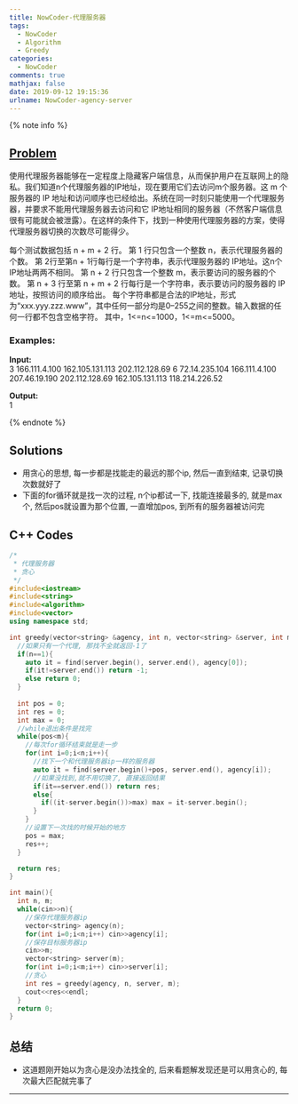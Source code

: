 ```yaml
---
title: NowCoder-代理服务器
tags:
  - NowCoder
  - Algorithm
  - Greedy
categories:
  - NowCoder
comments: true
mathjax: false
date: 2019-09-12 19:15:36
urlname: NowCoder-agency-server
---
```


<meta name="referrer" content="no-referrer" />

{% note info %}
## [Problem](https://www.nowcoder.com/practice/1284469ee94a4762848816a42281a9e0?tpId=40&tqId=21335&tPage=1&rp=1&ru=%2Fta%2Fkaoyan&qru=%2Fta%2Fkaoyan%2Fquestion-ranking)   
使用代理服务器能够在一定程度上隐藏客户端信息，从而保护用户在互联网上的隐私。我们知道n个代理服务器的IP地址，现在要用它们去访问m个服务器。这 m 个服务器的 IP 地址和访问顺序也已经给出。系统在同一时刻只能使用一个代理服务器，并要求不能用代理服务器去访问和它 IP地址相同的服务器（不然客户端信息很有可能就会被泄露）。在这样的条件下，找到一种使用代理服务器的方案，使得代理服务器切换的次数尽可能得少。

每个测试数据包括 n + m + 2 行。
第 1 行只包含一个整数 n，表示代理服务器的个数。
第 2行至第n + 1行每行是一个字符串，表示代理服务器的 IP地址。这n个 IP地址两两不相同。
第 n + 2 行只包含一个整数 m，表示要访问的服务器的个数。
第 n + 3 行至第 n + m + 2 行每行是一个字符串，表示要访问的服务器的 IP 地址，按照访问的顺序给出。
每个字符串都是合法的IP地址，形式为“xxx.yyy.zzz.www”，其中任何一部分均是0–255之间的整数。输入数据的任何一行都不包含空格字符。
 其中，1<=n<=1000，1<=m<=5000。
### Examples:
**Input:**   
3
166.111.4.100
162.105.131.113
202.112.128.69
6
72.14.235.104
166.111.4.100
207.46.19.190
202.112.128.69
162.105.131.113
118.214.226.52

**Output:**    
1

{% endnote %}
<!--more-->

## Solutions
- 用贪心的思想, 每一步都是找能走的最远的那个ip, 然后一直到结束, 记录切换次数就好了
- 下面的for循环就是找一次的过程, n个ip都试一下, 找能连接最多的, 就是max个, 然后pos就设置为那个位置, 一直增加pos, 到所有的服务器被访问完


## C++ Codes

```C++
/*
 * 代理服务器
 * 贪心
 */
#include<iostream>
#include<string>
#include<algorithm>
#include<vector>
using namespace std;

int greedy(vector<string> &agency, int n, vector<string> &server, int m){
  //如果只有一个代理, 那找不全就返回-1了
  if(n==1){
    auto it = find(server.begin(), server.end(), agency[0]);
    if(it!=server.end()) return -1;
    else return 0;
  }
  
  int pos = 0;
  int res = 0;
  int max = 0;
  //while退出条件是找完
  while(pos<m){
    //每次for循环结束就是走一步
    for(int i=0;i<n;i++){
      //找下一个和代理服务器ip一样的服务器
      auto it = find(server.begin()+pos, server.end(), agency[i]);
      //如果没找到,就不用切换了, 直接返回结果
      if(it==server.end()) return res;
      else{
        if((it-server.begin())>max) max = it-server.begin();
      }
    }
    //设置下一次找的时候开始的地方
    pos = max;
    res++;
  }

  return res;
}

int main(){
  int n, m;
  while(cin>>n){
    //保存代理服务器ip
    vector<string> agency(n);
    for(int i=0;i<n;i++) cin>>agency[i];
    //保存目标服务器ip
    cin>>m;
    vector<string> server(m);
    for(int i=0;i<m;i++) cin>>server[i];
    //贪心
    int res = greedy(agency, n, server, m);
    cout<<res<<endl;
  }
  return 0;
}
```

## 总结
- 这道题刚开始以为贪心是没办法找全的, 后来看题解发现还是可以用贪心的, 每次最大匹配就完事了

------
